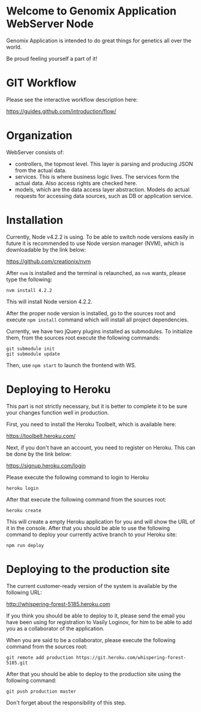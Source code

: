 # Welcome to Genomix Application WebServer Node

Genomix Application is intended to do great things for genetics all over the world.

Be proud feeling yourself a part of it!

# GIT Workflow

Please see the interactive workflow description here:

https://guides.github.com/introduction/flow/

# Organization

WebServer consists of:

- controllers, the topmost level. This layer is parsing and producing JSON from the actual data.
- services. This is where business logic lives. The services form the actual data. Also access rights are checked here.
- models, which are the data access layer abstraction. Models do actual requests for accessing data sources, such as DB or application service.

# Installation

Currently, Node v4.2.2 is using. To be able to switch node versions easily in future it is recommended to use Node version manager (NVM), which is downloadable by the link below:

https://github.com/creationix/nvm

After `nvm` is installed and the terminal is relaunched, as `nvm` wants, please type the following:

    nvm install 4.2.2

This will install Node version 4.2.2.

After the proper node version is installed, go to the sources root and execute `npm install` command which will install all project dependencies.

Currently, we have two jQuery plugins installed as submodules. To initialize them, from the sources root execute the following commands:

    git submodule init
    git submodule update

Then, use `npm start` to launch the frontend with WS.

# Deploying to Heroku

This part is not strictly necessary, but it is better to complete it to be sure your changes function well in production.

First, you need to install the Heroku Toolbelt, which is available here:

https://toolbelt.heroku.com/

Next, if you don't have an account, you need to register on Heroku. This can be done by the link below:

https://signup.heroku.com/login

Please execute the following command to login to Heroku

    heroku login

After that execute the following command from the sources root:

    heroku create

This will create a empty Heroku application for you and will show the URL of it in the console. After that you should be able to use the following command to deploy your currently active branch to your Heroku site:

    npm run deploy

# Deploying to the production site

The current customer-ready version of the system is available by the following URL:

http://whispering-forest-5185.heroku.com

If you think you should be able to deploy to it, please send the email you have been using for registration to Vasily Loginov, for him to be able to add you as a collaborator of the application.

When you are said to be a collaborator, please execute the following command from the sources root:

    git remote add production https://git.heroku.com/whispering-forest-5185.git

After that you should be able to deploy to the production site using the following command:

    git push production master

Don't forget about the responsibility of this step.
